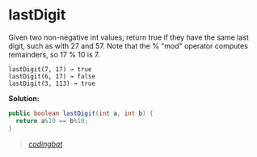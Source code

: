 # lastDigit

Given two non-negative int values, return true if they have the same last digit, such as with 27 and 57. Note that the % "mod" operator computes remainders, so 17 % 10 is 7.

```
lastDigit(7, 17) → true
lastDigit(6, 17) → false
lastDigit(3, 113) → true
```

**Solution:**

```java
public boolean lastDigit(int a, int b) {
  return a%10 == b%10;
}
```

> _[codingbat](http://codingbat.com/prob/p125339)_